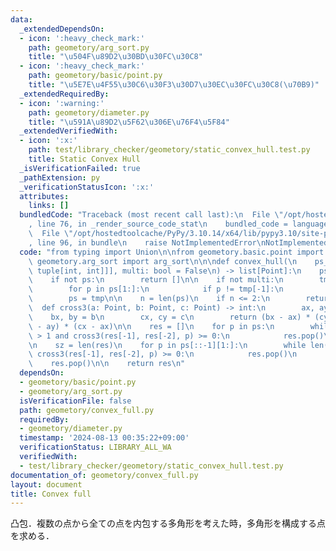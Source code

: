 ```yaml
---
data:
  _extendedDependsOn:
  - icon: ':heavy_check_mark:'
    path: geometory/arg_sort.py
    title: "\u504F\u89D2\u30BD\u30FC\u30C8"
  - icon: ':heavy_check_mark:'
    path: geometory/basic/point.py
    title: "\u5E7E\u4F55\u30C6\u30F3\u30D7\u30EC\u30FC\u30C8(\u70B9)"
  _extendedRequiredBy:
  - icon: ':warning:'
    path: geometory/diameter.py
    title: "\u591A\u89D2\u5F62\u306E\u76F4\u5F84"
  _extendedVerifiedWith:
  - icon: ':x:'
    path: test/library_checker/geometory/static_convex_hull.test.py
    title: Static Convex Hull
  _isVerificationFailed: true
  _pathExtension: py
  _verificationStatusIcon: ':x:'
  attributes:
    links: []
  bundledCode: "Traceback (most recent call last):\n  File \"/opt/hostedtoolcache/PyPy/3.10.14/x64/lib/pypy3.10/site-packages/onlinejudge_verify/documentation/build.py\"\
    , line 76, in _render_source_code_stat\n    bundled_code = language.bundle(\n\
    \  File \"/opt/hostedtoolcache/PyPy/3.10.14/x64/lib/pypy3.10/site-packages/onlinejudge_verify/languages/python.py\"\
    , line 96, in bundle\n    raise NotImplementedError\nNotImplementedError\n"
  code: "from typing import Union\n\nfrom geometory.basic.point import Point\nfrom\
    \ geometory.arg_sort import arg_sort\n\n\ndef convex_hull(\n    ps_: list[Union[Point,\
    \ tuple[int, int]]], multi: bool = False\n) -> list[Point]:\n    ps = arg_sort(ps_)\n\
    \    if not ps:\n        return []\n\n    if not multi:\n        tmp = [ps[0]]\n\
    \        for p in ps[1:]:\n            if p != tmp[-1]:\n                tmp.append(p)\n\
    \        ps = tmp\n\n    n = len(ps)\n    if n <= 2:\n        return ps\n\n  \
    \  def cross3(a: Point, b: Point, c: Point) -> int:\n        ax, ay = a\n    \
    \    bx, by = b\n        cx, cy = c\n        return (bx - ax) * (cy - ay) - (by\
    \ - ay) * (cx - ax)\n\n    res = []\n    for p in ps:\n        while len(res)\
    \ > 1 and cross3(res[-1], res[-2], p) >= 0:\n            res.pop()\n        res.append(p)\n\
    \n    sz = len(res)\n    for p in ps[::-1][1:]:\n        while len(res) > sz and\
    \ cross3(res[-1], res[-2], p) >= 0:\n            res.pop()\n        res.append(p)\n\
    \    res.pop()\n\n    return res\n"
  dependsOn:
  - geometory/basic/point.py
  - geometory/arg_sort.py
  isVerificationFile: false
  path: geometory/convex_full.py
  requiredBy:
  - geometory/diameter.py
  timestamp: '2024-08-13 00:35:22+09:00'
  verificationStatus: LIBRARY_ALL_WA
  verifiedWith:
  - test/library_checker/geometory/static_convex_hull.test.py
documentation_of: geometory/convex_full.py
layout: document
title: Convex full
---
```


凸包．複数の点から全ての点を内包する多角形を考えた時，多角形を構成する点を求める．